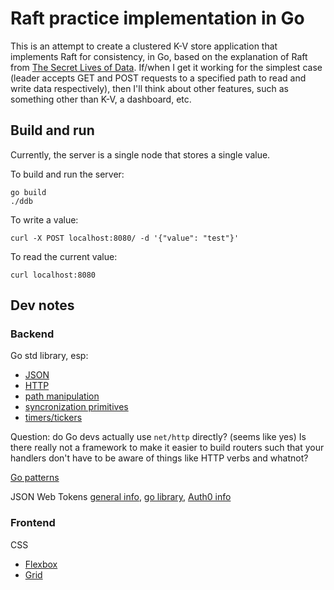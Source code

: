 # Raft practice implementation in Go

This is an attempt to create a clustered K-V store application that implements Raft for consistency, in Go, based on the explanation of Raft from [The Secret Lives of Data](http://thesecretlivesofdata.com/raft/). If/when I get it working for the simplest case (leader accepts GET and POST requests to a specified path to read and write data respectively), then I'll think about other features, such as something other than K-V, a dashboard, etc.

## Build and run

Currently, the server is a single node that stores a single value.

To build and run the server:

```
go build
./ddb
```

To write a value:

```
curl -X POST localhost:8080/ -d '{"value": "test"}'
```

To read the current value:

```
curl localhost:8080
```

## Dev notes

### Backend

Go std library, esp:
- [JSON](https://blog.golang.org/json)
- [HTTP](https://golang.org/pkg/net/http/)
- [path manipulation](https://golang.org/pkg/path/)
- [syncronization primitives](https://golang.org/pkg/sync/)
- [timers/tickers](https://gobyexample.com/timers)

Question: do Go devs actually use `net/http` directly? (seems like yes) Is there really not a framework to make it easier to build routers such that your handlers don't have to be aware of things like HTTP verbs and whatnot?

[Go patterns](https://golang.org/doc/effective_go.html)

JSON Web Tokens [general info](https://jwt.io/introduction/), [go library](https://godoc.org/github.com/dgrijalva/jwt-go), [Auth0 info](https://auth0.com/learn/token-based-authentication-made-easy/)

### Frontend

CSS
- [Flexbox](https://css-tricks.com/snippets/css/a-guide-to-flexbox/)
- [Grid](https://css-tricks.com/snippets/css/complete-guide-grid/)
